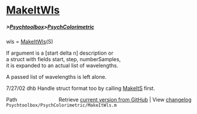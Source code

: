 # [MakeItWls](MakeItWls)
##### >[Psychtoolbox](Psychtoolbox)>[PsychColorimetric](PsychColorimetric)

wls = [MakeItWls](MakeItWls)(S)  
  
If argument is a [start delta n] description or  
a struct with fields start, step, numberSamples,  
it is  expanded to an actual list of wavelengths.  
  
A passed list of wavelengths is left alone.  
  
7/27/02  dhb  Handle struct format too by calling [MakeItS](MakeItS) first.  




<div class="code_header" style="text-align:right;">
  <span style="float:left;">Path&nbsp;&nbsp;</span> <span class="counter">Retrieve <a href=
  "https://raw.github.com/Psychtoolbox-3/Psychtoolbox-3/beta/Psychtoolbox/PsychColorimetric/MakeItWls.m">current version from GitHub</a> | View <a href=
  "https://github.com/Psychtoolbox-3/Psychtoolbox-3/commits/beta/Psychtoolbox/PsychColorimetric/MakeItWls.m">changelog</a></span>
</div>
<div class="code">
  <code>Psychtoolbox/PsychColorimetric/MakeItWls.m</code>
</div>

